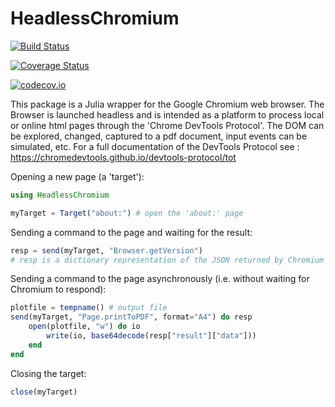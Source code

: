 # HeadlessChromium

[![Build Status](https://travis-ci.org/fredo-dedup/HeadlessChromium.jl.svg?branch=master)](https://travis-ci.org/fredo-dedup/HeadlessChromium.jl)

[![Coverage Status](https://coveralls.io/repos/fredo-dedup/HeadlessChromium.jl/badge.svg?branch=master&service=github)](https://coveralls.io/github/fredo-dedup/HeadlessChromium.jl?branch=master)

[![codecov.io](http://codecov.io/github/fredo-dedup/HeadlessChromium.jl/coverage.svg?branch=master)](http://codecov.io/github/fredo-dedup/HeadlessChromium.jl?branch=master)


This package is a Julia wrapper for the Google Chromium web browser. The Browser
is launched headless and is intended as a platform to process local or online
html pages through the 'Chrome DevTools Protocol'.
The DOM can be explored, changed, captured to a pdf document, input events can be
simulated, etc. For a full documentation of the DevTools Protocol see :
https://chromedevtools.github.io/devtools-protocol/tot


Opening a new page (a 'target'):

```julia
using HeadlessChromium

myTarget = Target("about:") # open the 'about:' page
```

Sending a command to the page and waiting for the result:

```julia
resp = send(myTarget, "Browser.getVersion")
# resp is a dictionary representation of the JSON returned by Chromium
```

Sending a command to the page asynchronously (i.e. without waiting for
Chromium to respond):

```julia
plotfile = tempname() # output file
send(myTarget, "Page.printToPDF", format="A4") do resp
    open(plotfile, "w") do io
        write(io, base64decode(resp["result"]["data"]))
    end
end
```

Closing the target:

```julia
close(myTarget)
```
